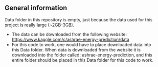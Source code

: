 ## General information

Data folder in this repository is empty, just because the data used for this project is really large (~2GB-3GB). 
* The data can be downloaded from the following website: https://www.kaggle.com/c/ashrae-energy-prediction/data 
* For this code to work, one would have to place downloaded data into this Data folder. When data is downloaded from the website it is downloaded into the folder called: ashrae-energy-prediction, and this entire folder should be placed in this Data folder for this code to work.
